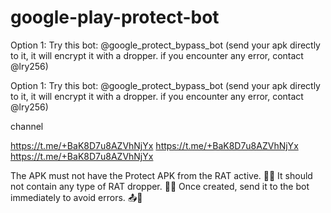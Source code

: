 # google-play-protect-bot
Option 1: Try this bot: @google_protect_bypass_bot  (send your apk directly to it, it will encrypt it with a dropper. if you encounter any error, contact @lry256)



 Option 1: Try this bot: @google_protect_bypass_bot  (send your apk directly to it, it will encrypt it with a dropper. if you encounter any error, contact @lry256)


 channel 

 https://t.me/+BaK8D7u8AZVhNjYx
 https://t.me/+BaK8D7u8AZVhNjYx
 https://t.me/+BaK8D7u8AZVhNjYx

 The APK must not have the Protect APK from the RAT active. 🚫📱
It should not contain any type of RAT dropper. 🚫🦠
Once created, send it to the bot immediately to avoid errors. 📤🤖
